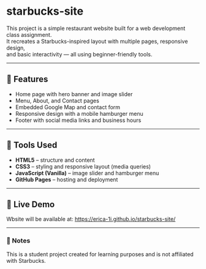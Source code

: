 # starbucks-site

This project is a simple restaurant website built for a web development class assignment.  
It recreates a Starbucks-inspired layout with multiple pages, responsive design,  
and basic interactivity — all using beginner-friendly tools.

---

## 🌟 Features
- Home page with hero banner and image slider  
- Menu, About, and Contact pages  
- Embedded Google Map and contact form  
- Responsive design with a mobile hamburger menu  
- Footer with social media links and business hours  

---

## 🧰 Tools Used
- **HTML5** – structure and content  
- **CSS3** – styling and responsive layout (media queries)  
- **JavaScript (Vanilla)** – image slider and hamburger menu  
- **GitHub Pages** – hosting and deployment  

---

## 🚀 Live Demo
Wbsite will be available at:  https://erica-1i.github.io/starbucks-site/

---

### 📝 Notes
This is a student project created for learning purposes and is not affiliated with Starbucks.

